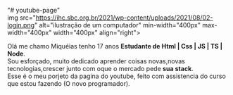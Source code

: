 "# youtube-page"  
img src="https://ihc.sbc.org.br/2021/wp-content/uploads/2021/08/02-login.png" alt="ilustração de um computador" min-width="400px" max-width="400px" width="400px" align="right">

<p align="left"> 
  Olá me chamo Miquéias tenho 17 anos <strong>Estudante de Html | Css | JS | TS | Node</strong>.<br>
  Sou esforçado, muito dedicado aprender coisas novas,novas tecnologias,crescer junto com oque o mercado pede <strong>sua stack</strong>.<br>
  Esse é o meu porjeto da pagina do youtube, feito com assistencia do curso que estou fazendo (O novo programador).
</p>
